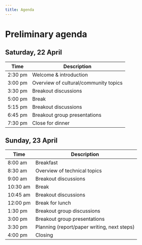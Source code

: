 ```yaml
---
title: Agenda
---
```


# Preliminary agenda

## Saturday, 22 April

Time  | Description
------------- | -------------
2:30 pm | Welcome & introduction
3:00 pm | Overview of cultural/community topics
3:30 pm | Breakout discussions
5:00 pm | Break
5:15 pm | Breakout discussions
6:45 pm | Breakout group presentations
7:30 pm | Close for dinner

## Sunday, 23 April

Time  | Description
------------- | -------------
8:00 am  | Breakfast
8:30 am  | Overview of technical topics
9:00 am  | Breakout discussions
10:30 am | Break
10:45 am | Breakout discussions
12:00 pm | Break for lunch
1:30 pm  | Breakout group discussions
3:00 pm  | Breakout group presentations
3:30 pm  | Planning (report/paper writing, next steps)
4:00 pm  | Closing
